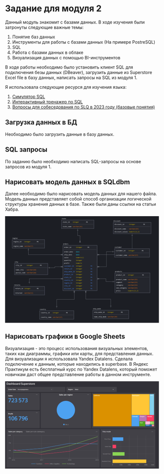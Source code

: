 # Задание для модуля 2

 Данный модуль знакомит с базами данных. В ходе изучения были затронуты следующие важные темы:
 1. Понятие баз данных
 2. Инструменты для работы с базами данных (На примере PostreSQL)
 3. SQL
 4. Работа с базами данных в облаке
 5. Визуализация данных с помощью BI-инструментов
   

В ходе работы необходимо было установить клиент SQL для подключения безы данных (DBeaver), загрузить данные из Superstore Excel file в базу данных, написать запросы на SQL из модуля 1. 

Я использовала следующие ресурся для изучения языка:
1. [Симулятор SQL](https://lab.karpov.courses/)
2. [Интерактивный тренажер по SQL](https://stepik.org/course/63054?search=3088563851)
3. [Вопросы для собеседования по SLQ в 2023 году (базовые понятия)](https://vc.ru/u/1389654-machine-learning/580137-voprosy-dlya-sobesedovaniya-po-sql-v-2023-godu) 


## Загрузка  данных в БД
Необходимо было загрузить данные в базу данных.  


## SQL запросы
По заданию было необходимо написать SQL-запросы на основе запросов из модуля 1. 


## Нарисовать модель данных в SQLdbm
Далее необходимо было нарисовать модель данных для нашего файла. Модель данных представляет собой способ организации логической структуры хранения данных в базе. Также были даны ссылки на статьи Хабра.

![data_model](logic%20data%20model.png)


## Нарисовать графики в Google Sheets
Визуализация - это процесс использования визуальных элементов, таких как диаграммы, графики или карты, для представления данных. 
Для визуализации я использовала Yandex Datalens. Сделала подключение к данным, которые находились в superbase. 
В Яндекс Практикум есть бесплатный курс по Yandex Datalens, который поможет новичкам даст общее представление работы в данном инструменте.

![dashboard](dashboard_superstore.png)